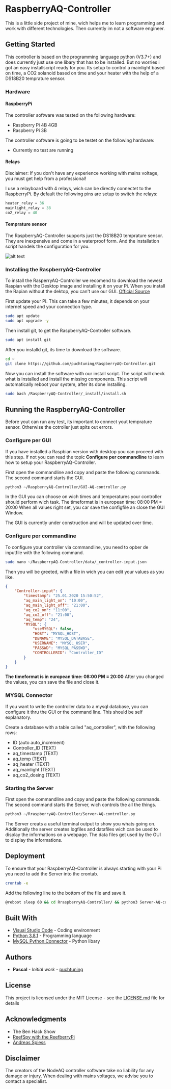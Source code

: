 # RaspberryAQ-Controller

This is a little side project of mine, wich helps me to learn programming and work with different technologies.
Then currently im not a software engineer. 


## Getting Started

This controller is based on the programming language python (V3.7+) and does currently just use one libary that has to be installed.
But no worries i got an easy installscript ready for you.
Its setup to control a mainlight based on time, a CO2 solanoid based on time and your heater with the help of a DS18B20
temprature sensor.

### Hardware
#### RaspberryPi
The controller software was tested on the following hardware:
* Raspberry Pi 4B 4GB
* Raspberry Pi 3B

The controller software is going to be testet on the following hardware:
* Currently no test are running

#### Relays
Disclaimer: If you don't have any experience working with mains voltage, you must get help from a professional!

I use a relayboard with 4 relays, wich can be directly connectet to the RaspberryPi.
By default the following pins are setup to switch the relays:
```python
heater_relay = 36
mainlight_relay = 38
co2_relay = 40
```

#### Temprature sensor
The RaspberryAQ-Controller supports just the DS18B20 temprature sensor.
They are inexpensive and come in a waterproof form.
And the installation script handels the configuration for you.

![alt text](https://i.stack.imgur.com/5EKzW.png)

### Installing the RaspberryAQ-Controller
To install the RasperryAQ-Controller we recomend to download the newest Raspian with the Desktop image and installing it on your Pi.
When you install the Rapian without the dektop, you can't use our GUI. 
[Official Source](https://www.raspberrypi.org/downloads/raspbian/)

First update your PI.
This can take a few minutes, it depends on your internet speed and your connection type.
```bash
sudo apt update
sudo apt upgrade -y
```

Then install git, to get the RaspberryAQ-Controller software.
```bash
sudo apt install git
```

After you installd git, its time to download the software.
```bash
cd ~
git clone https://github.com/puchtuning/RaspberryAQ-Controller.git
```

Now you can install the software with our install script. The script will check what is installed and install the missing components.
This script will automatically reboot your system, after its done installing.
```bash
sudo bash /RaspberryAQ-Controller/_install/install.sh 
```


## Running the RaspberryAQ-Controller
Before yout can run any test, its important to connect yout temprature sensor.
Otherwise the cotroller just spits out errors.

### Configure per GUI
If you have installed a Raspbian version with desktop you can proceed with this step.
If not you can read the topic **Configure per commandline** to learn how to setup your RaspberryAQ-Controller.

First open the commandline and copy and paste the following commands.
The second command starts the GUI.
```bash
python3 ~/RaspberryAQ-Controller/GUI-AQ-controller.py
```
In the GUI you can choose on wich times and temperatures your controller should perform wich task.
The timeformat is in european time: 08:00 PM = 20:00
When all values right set, you car save the configfile an close the GUI Window.

The GUI is currently under construction and will be updated over time.

### Configure per commandline
To configure your controller via commandline, you need to opber de inputfile with the following command.
```bash
sudo nano ~/RaspberryAQ-Controller/data/_controller-input.json
```
Then you will be greeted, with a file in wich you can edit your values as you like.

```json
{
    "Controller-input": {
        "timestamp": "25.01.2020 15:50:52",
        "aq_main_light_on": "10:00",
        "aq_main_light_off": "21:00",
        "aq_co2_on": "11:00",
        "aq_co2_off": "21:00",
        "aq_temp": "24",
        "MYSQL": {
            "useMYSQL": false, 
            "HOST": "MYSQL_HOST",
            "DBNAME": "MYSQL_DATABASE",
            "USERNAME": "MYSQL_USER", 
            "PASSWD": "MYSQL_PASSWD",
            "CONTROLLERID": "Controller_ID"
        }
    }
}
```
**The timeformat is in european time: 08:00 PM = 20:00**
After you changed the values, you can save the file and close it.

### MYSQL Connector
If you want to write the controller data to a mysql database, you can configure it thru the GUI or the command line.
This should be self explanatory.

Create a database with a table called "aq_controller", with the following rows:
* ID (auto auto_increment)
* Controller_ID (TEXT)
* aq_timestamp (TEXT)
* aq_temp (TEXT)
* aq_heater (TEXT)
* aq_mainlight (TEXT)
* aq_co2_dosing (TEXT)



### Starting the Server
First open the commandline and copy and paste the following commands.
The second command starts the Server, wich controls the all the things.
```bash
python3 ~/RraspberryAQ-Controller/Server-AQ-controller.py
```
The Server creats a useful terminal output to show you whats going on.
Additionally the server creates logfiles and datafiles wich can be used to display the informations on a webpage.
The data files get used by the GUI to display the informations.


## Deployment

To ensure that your RaspberryAQ-Controller is always starting with your Pi you need to add the Server into the crontab.
```bash
crontab -e
```
Add the following line to the bottom of the file and save it.
```bash
@reboot sleep 60 && cd RraspberryAQ-Controller/ && python3 Server-AQ-controller.py
```

## Built With

* [Visual Studio Code](https://code.visualstudio.com/) - Coding environment
* [Python 3.8.1](https://www.python.org/) - Programming language
* [MySQL Python Connector](https://dev.mysql.com/doc/connector-python/en/) - Python libary


## Authors

* **Pascal** - *Initial work* - [puchtuning](https://github.com/puchtuning)


## License

This project is licensed under the MIT License - see the [LICENSE.md](LICENSE.md) file for details

## Acknowledgments

* The Ben Hack Show
* [ReefSpy with the ReefberryPi](https://www.youtube.com/channel/UCvuGXFKFf4DIs2AD7Gjc_Kw)
* [Andreas Spiess](https://www.youtube.com/channel/UCu7_D0o48KbfhpEohoP7YSQ)

## Disclaimer
The creators of the NodeAQ controller software take no liability for any damage or injury. 
When dealing with mains voltages, we advise you to contact a specialist.



